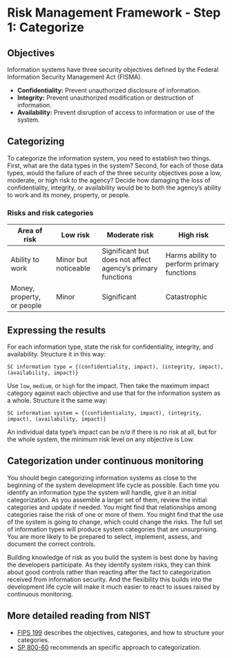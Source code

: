 # Risk Management Framework - Step 1: Categorize

## Objectives

Information systems have three security objectives defined by the Federal Information Security Management Act (FISMA).

- **Confidentiality:** Prevent unauthorized disclosure of information.
- **Integrity:** Prevent unauthorized modification or destruction of information.
- **Availability:** Prevent disruption of access to information or use of the system.

## Categorizing

To categorize the information system, you need to establish two things. First, what are the data types in the system? Second, for each of those data types, would the failure of each of the three security objectives pose a low, moderate, or high risk to the agency? Decide how damaging the loss of confidentiality, integrity, or availability would be to both the agency’s ability to work and its money, property, or people.

### Risks and risk categories

| Area of risk               | Low risk             | Moderate risk                                              | High risk                                  |
| -------------------------- | -------------------- | ---------------------------------------------------------- | ------------------------------------------ |
| Ability to work            | Minor but noticeable | Significant but does not affect agency’s primary functions | Harms ability to perform primary functions |
| Money, property, or people | Minor                | Significant                                                | Catastrophic                               |

## Expressing the results

For each information type, state the risk for confidentiality, integrity, and availability. Structure it in this way:

`SC information type = {(confidentiality, impact), (integrity, impact), (availability, impact)}`

Use `low`, `medium`, or `high` for the impact. Then take the maximum impact category against each objective and use that for the information system as a whole. Structure it the same way:

`SC information system = {(confidentiality, impact), (integrity, impact), (availability, impact)}`

An individual data type’s impact can be _n/a_ if there is no risk at all, but for the whole system, the minimum risk level on any objective is Low.

## Categorization under continuous monitoring

You should begin categorizing information systems as close to the beginning of the system development life cycle as possible. Each time you identify an information type the system will handle, give it an initial categorization. As you assemble a larger set of them, review the initial categories and update if needed. You might find that relationships among categories raise the risk of one or more of them. You might find that the use of the system is going to change, which could change the risks. The full set of information types will produce system categories that are unsurprising. You are more likely to be prepared to select, implement, assess, and document the correct controls.

Building knowledge of risk as you build the system is best done by having the developers participate. As they identify system risks, they can think about good controls rather than reacting after the fact to categorization received from information security. And the flexibility this builds into the development life cycle will make it much easier to react to issues raised by continuous monitoring.

## More detailed reading from NIST

- [FIPS 199](http://csrc.nist.gov/publications/fips/fips199/FIPS-PUB-199-final.pdf) describes the objectives, categories, and how to structure your categories.
- [SP 800-60](http://csrc.nist.gov/publications/nistpubs/800-60-rev1/SP800-60_Vol1-Rev1.pdf) recommends an specific approach to categorization.
